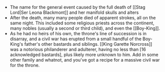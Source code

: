 - The name for the general event caused by the full death of [[Stag Lord|Ser Leona Blackmont]] and her manifold skulls and alters
- After the death, many many people died of apparent strokes, all on the same night. This included some religious priests across the continent, many nobles (usually a second or third child), and even the [[Boy-King]].
- As he had no heirs of his own, the throne's line of succession is in disarray, and a civil war has erupted from a small handful of the Boy-King's father's other bastards and siblings. [[King Garette Norcross]] was a notorious philanderer and adulterer, having no less than [16 acknowledged bastards], plus likely more unknown to him. Add in some other family and whatnot, and you've got a recipe for a massive civil war for the throne.